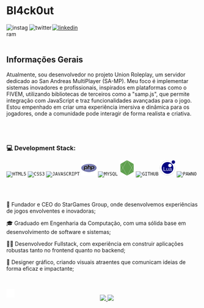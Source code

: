 <div dsplay="inline-block">

 
 <h1 align="left">Bl4ck0ut</h1>
 <a href="https://www.instagram.com/unionsamp/">
    <img align="left" width="60px" src="https://i.imgur.com/AdWBK6E.png" alt="instagram" style="vertical-align:top;">
  </a> 
  <a href="https://discord.gg/GNdCHWjvjk">
    <img align="left" width="60px" src="https://i.imgur.com/mHz78jS.png" alt="twitter" style="vertical-align:top;">
  </a>
  <a href="https://www.youtube.com/@unionsamp">
    <img width="60px" src="https://i.imgur.com/3YgxCgH.png" alt="linkedin" style="vertical-align:top;">
  </a>

</div>





</br>
</br>

## Informações Gerais

Atualmente, sou desenvolvedor no projeto Union Roleplay, um servidor dedicado ao San Andreas MultiPlayer (SA-MP). Meu foco é implementar sistemas inovadores e profissionais, inspirados em plataformas como o FIVEM, utilizando bibliotecas de terceiros como a "samp.js", que permite integração com JavaScript e traz funcionalidades avançadas para o jogo. Estou empenhado em criar uma experiência imersiva e dinâmica para os jogadores, onde a comunidade pode interagir de forma realista e criativa.

</br>
</br>

### 💻 Development Stack:
 
<code><img width="40px" src="https://cdn.jsdelivr.net/gh/devicons/devicon/icons/html5/html5-original-wordmark.svg" title = "HTML5"/></code>
<code><img width="40px" src="https://cdn.jsdelivr.net/gh/devicons/devicon/icons/css3/css3-original-wordmark.svg" title = "CSS3"/></code>
<code><img width="40px" src="https://cdn.jsdelivr.net/gh/devicons/devicon/icons/javascript/javascript-original.svg" title = "JAVASCRIPT"/></code>
<code><img width="40px" src="https://github.com/devicons/devicon/blob/master/icons/php/php-original.svg" title = "PHP"/></code>
<code><img width="40px" src="https://cdn.jsdelivr.net/gh/devicons/devicon/icons/mysql/mysql-original.svg" title = "MYSQL"/></code>
<code><img width="40px" src="https://github.com/devicons/devicon/blob/master/icons/nodejs/nodejs-plain.svg" title = "NODE.JS"/></code>
<code><img width="40px" src="https://cdn.jsdelivr.net/gh/devicons/devicon/icons/github/github-original.svg" title = "GITHUB"/></code>
<code><img width="40px" src="https://github.com/devicons/devicon/blob/master/icons/lua/lua-original.svg" title = "LUA"/></code>
<code><img width="40px" src="https://camo.githubusercontent.com/95ce3e3376aea65f4602393e5650d381ca0a8d48b08f2413ad43e338c3f69cfc/68747470733a2f2f692e696d6775722e636f6d2f564a4c486a664d2e706e67" title = "PAWNO"/></code>


</br>
</br>
<div display="inline-block">
 <p align="left">🚀 Fundador e CEO do StarGames Group, onde desenvolvemos experiências de jogos envolventes e inovadoras;</p>
 <p align="left">🎓 Graduado em Engenharia da Computação, com uma sólida base em desenvolvimento de software e sistemas;</p>
 <p align="left">👨‍💻 Desenvolvedor Fullstack, com experiência em construir aplicações robustas tanto no frontend quanto no backend;</p>
 <p align="left">🎨 Designer gráfico, criando visuais atraentes que comunicam ideias de forma eficaz e impactante;</p>
</div>



</br>

<a href="https://www.instagram.com/hnlksx" target="_blank"><img align="left" alt="Instagram" width="22px" src="https://github.com/Aakarsh-B/trying-repos/blob/master/insta.svg" />

##
<p align="center">
<a href="https://github.com/isbl4ck">
  <img height="180em" src="https://github-readme-stats-eight-theta.vercel.app/api?username=isbl4ck&show_icons=true&theme=algolia&include_all_commits=true&count_private=true"/>
  <img height="180em" src="https://github-readme-stats-eight-theta.vercel.app/api/top-langs/?username=isbl4ck&layout=compact&langs_count=8&theme=algolia"/>
</a>
</p>
